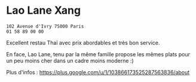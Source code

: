 # Lao Lane Xang

    102 Avenue d'Ivry 75000 Paris‎
    01 58 89 00 00
    
Excellent restau Thaï avec prix abordables et très bon service.

En face, Lao Lane, tenu par la même famille propose les mêmes plats pour un peu moins cher dans un cadre moins moderne :)

Plus d'infos : https://plus.google.com/u/1/103866173525287563836/about

